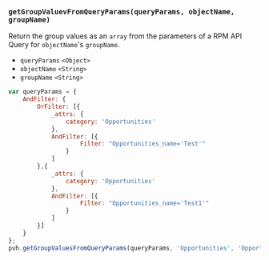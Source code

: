 ### ``getGroupValuevFromQueryParams(queryParams, objectName, groupName)``
Return the group values as an ``array`` from the parameters of a RPM API Query for ``objectName``'s ``groupName``.
- `queryParams` `<Object>`
- `objectName` `<String>`
- `groupName` `<String>`

```js
var queryParams = {
    AndFilter: {
        OrFilter: [{
            _attrs: {
                category: 'Opportunities'
            },
            AndFilter: [{
                    Filter: "Opportunities_name='Test'"
                }
            ]
        },{
            _attrs: {
                category: 'Opportunities'
            },
            AndFilter: [{
                    Filter: "Opportunities_name='Test1'"
                }
            ]
        }]
    }
};
pvh.getGroupValuesFromQueryParams(queryParams, 'Opportunities', 'Opportunities_name');
```